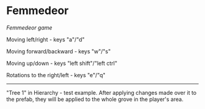 # Femmedeor
_Femmedeor game_

Moving left/right - keys "a"/"d"

Moving forward/backward -  keys "w"/"s"

Moving up/down -  keys "left shift"/"left ctrl"

Rotations to the right/left - keys "e"/"q"

---------------------------------------------
"Tree 1" in Hierarchy - test example. After applying changes made over it to the prefab, they will be applied to the whole grove in the player's area.
